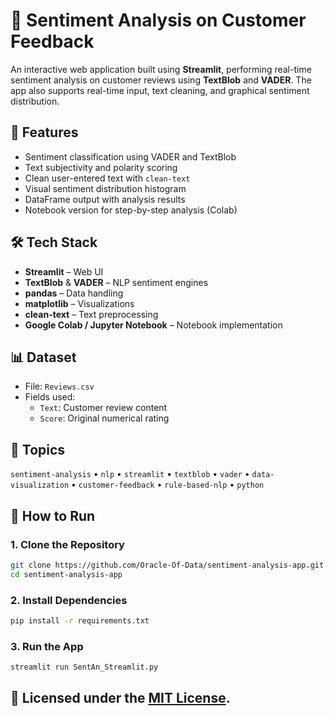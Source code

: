 # 💬 Sentiment Analysis on Customer Feedback

An interactive web application built using **Streamlit**, performing real-time sentiment analysis on customer reviews using **TextBlob** and **VADER**. The app also supports real-time input, text cleaning, and graphical sentiment distribution.

## 🧠 Features

- Sentiment classification using VADER and TextBlob
- Text subjectivity and polarity scoring
- Clean user-entered text with `clean-text`
- Visual sentiment distribution histogram
- DataFrame output with analysis results
- Notebook version for step-by-step analysis (Colab)

## 🛠 Tech Stack

- **Streamlit** – Web UI  
- **TextBlob** & **VADER** – NLP sentiment engines  
- **pandas** – Data handling  
- **matplotlib** – Visualizations  
- **clean-text** – Text preprocessing  
- **Google Colab / Jupyter Notebook** – Notebook implementation

## 📊 Dataset

- File: `Reviews.csv`
- Fields used:
  - `Text`: Customer review content
  - `Score`: Original numerical rating

## 🔖 Topics

`sentiment-analysis` • `nlp` • `streamlit` • `textblob` • `vader` • `data-visualization` • `customer-feedback` • `rule-based-nlp` • `python`


## 🚀 How to Run

### 1. Clone the Repository

```bash
git clone https://github.com/Oracle-Of-Data/sentiment-analysis-app.git
cd sentiment-analysis-app
```

### 2. Install Dependencies

```bash
pip install -r requirements.txt
```

### 3. Run the App

```bash
streamlit run SentAn_Streamlit.py
```

## 📄 Licensed under the [MIT License](./LICENSE).
